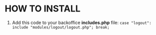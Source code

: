 # HOW TO INSTALL

1. Add this code to your backoffice **includes.php** file:
``case "logout": include "modules/logout/logout.php"; break;``
